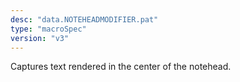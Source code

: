 ```yaml
---
desc: "data.NOTEHEADMODIFIER.pat"
type: "macroSpec"
version: "v3"
---
```


Captures text rendered in the center of the notehead.
